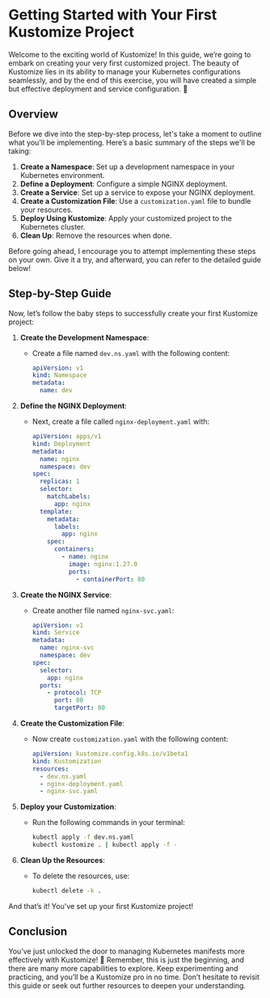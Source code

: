 # Getting Started with Your First Kustomize Project

Welcome to the exciting world of Kustomize! In this guide, we’re going to embark on creating your very first customized project. The beauty of Kustomize lies in its ability to manage your Kubernetes configurations seamlessly, and by the end of this exercise, you will have created a simple but effective deployment and service configuration. 🚀

## Overview

Before we dive into the step-by-step process, let's take a moment to outline what you'll be implementing. Here’s a basic summary of the steps we'll be taking:

1. **Create a Namespace**: Set up a development namespace in your Kubernetes environment.
2. **Define a Deployment**: Configure a simple NGINX deployment.
3. **Create a Service**: Set up a service to expose your NGINX deployment.
4. **Create a Customization File**: Use a `customization.yaml` file to bundle your resources.
5. **Deploy Using Kustomize**: Apply your customized project to the Kubernetes cluster.
6. **Clean Up**: Remove the resources when done.

Before going ahead, I encourage you to attempt implementing these steps on your own. Give it a try, and afterward, you can refer to the detailed guide below!

## Step-by-Step Guide

Now, let’s follow the baby steps to successfully create your first Kustomize project:

1. **Create the Development Namespace**:

   - Create a file named `dev.ns.yaml` with the following content:
     ```yaml
     apiVersion: v1
     kind: Namespace
     metadata:
       name: dev
     ```

2. **Define the NGINX Deployment**:

   - Next, create a file called `nginx-deployment.yaml` with:
     ```yaml
     apiVersion: apps/v1
     kind: Deployment
     metadata:
       name: nginx
       namespace: dev
     spec:
       replicas: 1
       selector:
         matchLabels:
           app: nginx
       template:
         metadata:
           labels:
             app: nginx
         spec:
           containers:
             - name: nginx
               image: nginx:1.27.0
               ports:
                 - containerPort: 80
     ```

3. **Create the NGINX Service**:

   - Create another file named `nginx-svc.yaml`:
     ```yaml
     apiVersion: v1
     kind: Service
     metadata:
       name: nginx-svc
       namespace: dev
     spec:
       selector:
         app: nginx
       ports:
         - protocol: TCP
           port: 80
           targetPort: 80
     ```

4. **Create the Customization File**:

   - Now create `customization.yaml` with the following content:
     ```yaml
     apiVersion: kustomize.config.k8s.io/v1beta1
     kind: Kustomization
     resources:
       - dev.ns.yaml
       - nginx-deployment.yaml
       - nginx-svc.yaml
     ```

5. **Deploy your Customization**:

   - Run the following commands in your terminal:
     ```bash
     kubectl apply -f dev.ns.yaml
     kubectl kustomize . | kubectl apply -f -
     ```

6. **Clean Up the Resources**:
   - To delete the resources, use:
     ```bash
     kubectl delete -k .
     ```

And that’s it! You've set up your first Kustomize project!

## Conclusion

You’ve just unlocked the door to managing Kubernetes manifests more effectively with Kustomize! 🎉 Remember, this is just the beginning, and there are many more capabilities to explore. Keep experimenting and practicing, and you’ll be a Kustomize pro in no time. Don’t hesitate to revisit this guide or seek out further resources to deepen your understanding.
